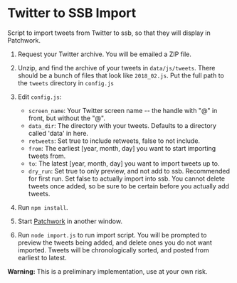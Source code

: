 # Twitter to SSB Import 

Script to import tweets from Twitter to ssb, so that they will display in Patchwork.

1. Request your Twitter archive. You will be emailed a ZIP file.

2. Unzip, and find the archive of your tweets in `data/js/tweets`. There should be a bunch of files that look like `2018_02.js`. Put the full path to the `tweets` directory in `config.js`

3. Edit `config.js`:
    - `screen_name`: Your Twitter screen name -- the handle with "@" in front, but without the "@".
    - `data_dir`: The directory with your tweets. Defaults to a directory called 'data' in here.
    - `retweets`: Set true to include retweets, false to not include.
    - `from`: The earliest [year, month, day] you want to start importing tweets from.
    - `to`: The latest [year, month, day] you want to import tweets up to.
    - `dry_run`: Set true to only preview, and not add to ssb. Recommended for first run. Set false to actually import into ssb. You cannot delete tweets once added, so be sure to be certain before you actually add tweets. 
    
4. Run `npm install`.

5. Start [Patchwork](https://github.com/ssbc/patchwork) in another window. 

6. Run `node import.js` to run import script. You will be prompted to preview the tweets being added, and delete ones you do not want imported. Tweets will be chronologically sorted, and posted from earliest to latest. 


**Warning:** This is a preliminary implementation, use at your own risk.

